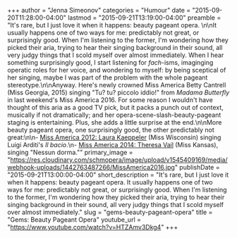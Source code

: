 +++
author = "Jenna Simeonov"
categories = "Humour"
date = "2015-09-20T11:28:00-04:00"
lastmod = "2015-09-21T13:19:00-04:00"
preamble = "It's rare, but I just love it when it happens: beauty pageant opera. \n\nIt usually happens one of two ways for me: predictably not great, or surprisingly good. When I'm listening to the former, I'm wondering how they picked their aria, trying to hear their singing background in their sound, all very judgy things that I scold myself over almost immediately. When I hear something surprisingly good, I start listening for *fach*-isms, imaginging operatic roles for her voice, and wondering to myself: by being sceptical of her singing, maybe I was part of the problem with the whole pageant stereotype.\n\nAnyway. Here's newly crowned Miss America Betty Cantrell (Miss Georgia, 2015) singing \"Tu? tu? piccolo iddio!\" from *Madama Butterfly* in last weekend's Miss America 2016. For some reason I wouldn't have thought of this aria as a good TV pick, but it packs a punch out of context, musically if not dramatically; and her opera-scene-slash-beauty-pageant staging is entertaining. Plus, she adds a little surprise at the end.\n\nMore beauty pageant opera, one surprisingly good, the other predictably not great:\n\n- [Miss America 2012: Laura Kaeppeler](https://www.youtube.com/watch?v=bL2sFdlUK40) (Miss Wisconsin) singing Luigi Arditi's *Il bacio*.\n- [Miss America 2014: Theresa Vail](https://www.youtube.com/watch?v=GojUwW6voyA) (Miss Kansas), singing \"Nessun dorma.\""
primary_image = "https://res.cloudinary.com/schmopera/image/upload/v1545409169/media/webhook-uploads/1442763487266/MissAmerica2016.jpg"
publishDate = "2015-09-21T13:00:00-04:00"
short_description = "It&#039;s rare, but I just love it when it happens: beauty pageant opera. It usually happens one of two ways for me: predictably not great, or surprisingly good. When I&#039;m listening to the former, I&#039;m wondering how they picked their aria, trying to hear their singing background in their sound, all very judgy things that I scold myself over almost immediately."
slug = "gems-beauty-pageant-opera"
title = "Gems: Beauty Pageant Opera"
youtube_url = "https://www.youtube.com/watch?v=HTZAmv3Dkg4"
+++


